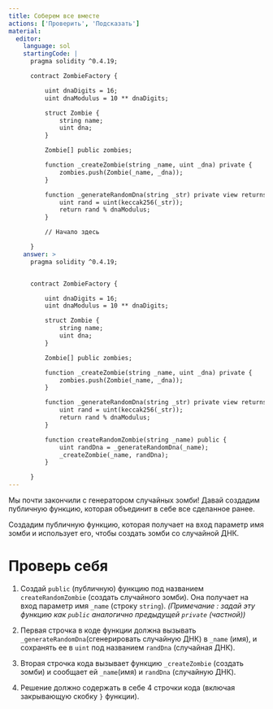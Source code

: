 ```yaml
---
title: Соберем все вместе
actions: ['Проверить', 'Подсказать']
material:
  editor:
    language: sol
    startingCode: |
      pragma solidity ^0.4.19;

      contract ZombieFactory {

          uint dnaDigits = 16;
          uint dnaModulus = 10 ** dnaDigits;

          struct Zombie {
              string name;
              uint dna;
          }

          Zombie[] public zombies;

          function _createZombie(string _name, uint _dna) private {
              zombies.push(Zombie(_name, _dna));
          } 

          function _generateRandomDna(string _str) private view returns (uint) {
              uint rand = uint(keccak256(_str));
              return rand % dnaModulus;
          }

          // Начало здесь

      }
    answer: >
      pragma solidity ^0.4.19;


      contract ZombieFactory {

          uint dnaDigits = 16;
          uint dnaModulus = 10 ** dnaDigits;

          struct Zombie {
              string name;
              uint dna;
          }

          Zombie[] public zombies;

          function _createZombie(string _name, uint _dna) private {
              zombies.push(Zombie(_name, _dna));
          } 

          function _generateRandomDna(string _str) private view returns (uint) {
              uint rand = uint(keccak256(_str));
              return rand % dnaModulus;
          }

          function createRandomZombie(string _name) public {
              uint randDna = _generateRandomDna(_name);
              _createZombie(_name, randDna);
          }

      }
---
```


Мы почти закончили с генератором случайных зомби! Давай создадим публичную функцию, которая объединит в себе все сделанное ранее.

Создадим публичную функцию, которая получает на вход параметр имя зомби и использует его, чтобы создать зомби со случайной ДНК. 

# Проверь себя

1. Создай `public` (публичную) функцию под названием `createRandomZombie` (создать случайного зомби). Она получает на вход параметр имя `_name`  (строку `string`). _(Примечание
: задай эту функцию как `public` аналогично предыдущей `private` (частной))_

2. Первая строчка в коде функции должна вызывать `_generateRandomDna`(сгенерировать случайную ДНК) в `_name` (имя), и сохранять ее в `uint` под названием `randDna` (случайная ДНК).

3. Вторая строчка кода вызывает функцию `_createZombie` (создать зомби) и сообщает ей `_name`(имя) и `randDna` (случайную ДНК).

4. Решение должно содержать в себе 4 строчки кода (включая закрывающую скобку `}` функции).
